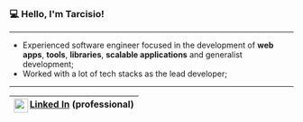 ### 💻 Hello, I'm Tarcisio!

<hr>
 
- Experienced software engineer focused in the development of **web apps**, **tools**, **libraries**, **scalable applications** and generalist development;
- Worked with a lot of tech stacks as the lead developer;

<hr>

<div align="center">

| <img src="https://upload.wikimedia.org/wikipedia/commons/thumb/f/f8/LinkedIn_icon_circle.svg/2048px-LinkedIn_icon_circle.svg.png" width="25" align="left"> [Linked In](https://www.linkedin.com/in/tarcisio-caetano/) (professional)
| - |

</div>
